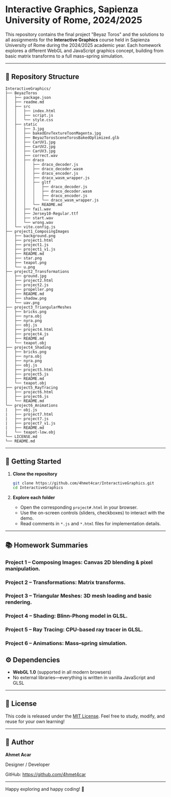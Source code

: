 # Interactive Graphics, Sapienza University of Rome, 2024/2025

This repository contains the final project "Beyaz Toros" and the solutions to all assignments for the **Interactive Graphics** course held in Sapienza University of Rome during the 2024/2025 academic year. Each homework explores a different WebGL and JavaScript graphics concept, building from basic matrix transforms to a full mass–spring simulation.

---

## 📂 Repository Structure

```text
InteractiveGraphics/
├── BeyazToros
│   ├── package.json
│   ├── readme.md
│   ├── src
│   │   ├── index.html
│   │   ├── script.js
│   │   └── style.css
│   ├── static
│   │   ├── 3.jpg
│   │   ├── bakedEnvTextureToonMagenta.jpg
│   │   ├── BeyazTorosSceneTorosBakedOptimized.glb
│   │   ├── CarUV1.jpg
│   │   ├── CarUV2.jpg
│   │   ├── CarUV3.jpg
│   │   ├── correct.wav
│   │   ├── draco
│   │   │   ├── draco_decoder.js
│   │   │   ├── draco_decoder.wasm
│   │   │   ├── draco_encoder.js
│   │   │   ├── draco_wasm_wrapper.js
│   │   │   ├── gltf
│   │   │   │   ├── draco_decoder.js
│   │   │   │   ├── draco_decoder.wasm
│   │   │   │   ├── draco_encoder.js
│   │   │   │   └── draco_wasm_wrapper.js
│   │   │   └── README.md
│   │   ├── fail.wav
│   │   ├── Jersey10-Regular.ttf
│   │   ├── start.wav
│   │   └── wrong.wav
│   └── vite.config.js
├── project1_ComposingImages
│   ├── background.png
│   ├── project1.html
│   ├── project1.js
│   ├── project1_v1.js
│   ├── README.md
│   ├── star.png
│   ├── teapot.png
│   └── u.png
├── project2_Transformations
│   ├── ground.jpg
│   ├── project2.html
│   ├── project2.js
│   ├── propeller.png
│   ├── README.md
│   ├── shadow.png
│   └── uav.png
├── project3_TriangularMeshes
│   ├── bricks.png
│   ├── nyra.obj
│   ├── nyra.png
│   ├── obj.js
│   ├── project4.html
│   ├── project4.js
│   ├── README.md
│   └── teapot.obj
├── project4_Shading
│   ├── bricks.png
│   ├── nyra.obj
│   ├── nyra.png
│   ├── obj.js
│   ├── project5.html
│   ├── project5.js
│   ├── README.md
│   └── teapot.obj
├── project5_RayTracing
│   ├── project6.html
│   ├── project6.js
│   └── README.md
└── project6_Animations
|   ├── obj.js
|   ├── project7.html
|   ├── project7.js
|   ├── project7_v1.js
|   ├── README.md
|   └── teapot-low.obj
└── LICENSE.md
└── README.md

```

---

## 🚀 Getting Started

1. **Clone the repository**

   ```bash
   git clone https://github.com/4hmet4car/InteractiveGraphics.git
   cd InteractiveGraphics
   ```

2. **Explore each folder**

   * Open the corresponding `project#.html` in your browser.
   * Use the on-screen controls (sliders, checkboxes) to interact with the demo.
   * Read comments in `*.js` and `*.html` files for implementation details.

---

## 📚 Homework Summaries

### Project 1 – Composing Images: Canvas 2D blending & pixel manipulation.

### Project 2 – Transformations: Matrix transforms.

### Project 3 – Triangular Meshes: 3D mesh loading and basic rendering.

### Project 4 – Shading: Blinn-Phong model in GLSL.

### Project 5 – Ray Tracing: CPU-based ray tracer in GLSL.

### Project 6 – Animations: Mass–spring simulation.

## ⚙️ Dependencies

* **WebGL 1.0** (supported in all modern browsers)
* No external libraries—everything is written in vanilla JavaScript and GLSL

---

## 📝 License

This code is released under the [MIT License](LICENSE.md). Feel free to study, modify, and reuse for your own learning!

---

## 👤 Author

**Ahmet Acar**

Designer / Developer

GitHub: https://github.com/4hmet4car

---

Happy exploring and happy coding! 🚀
